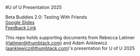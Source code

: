 #U of U Presentation 2025

Beta Buddies 2.0: Testing With Friends  
[Google Slides](https://docs.google.com/presentation/d/111b7_ZJ_WSHSH0zuO934RqbTNDx0cwsE7UAe7fpflI8/edit?usp=sharing)  
[Feedback Link](https://docs.google.com/forms/d/e/1FAIpQLSdaW89yvzr7bVfydsqZvhjNDi6eklMMA87z3FfIyQm5J2vIUQ/viewform)

This repo holds supporting documents from Rebecca Latimer (rlatimer@thumbtack.com) and Adam Anklewicz (aanklewicz@thumbtack.com)'s presentation for U of U 2025
